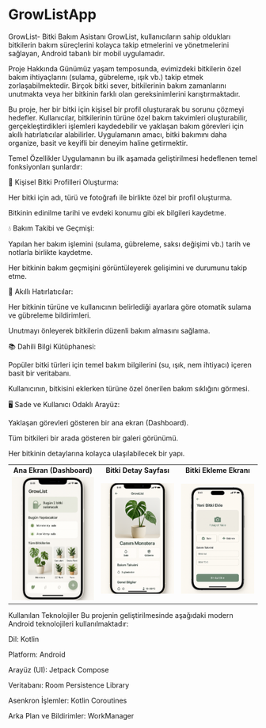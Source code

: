 # GrowListApp

GrowList- Bitki Bakım Asistanı
GrowList, kullanıcıların sahip oldukları bitkilerin bakım süreçlerini kolayca takip etmelerini ve yönetmelerini sağlayan, Android tabanlı bir mobil uygulamadır.

Proje Hakkında
Günümüz yaşam temposunda, evimizdeki bitkilerin özel bakım ihtiyaçlarını (sulama, gübreleme, ışık vb.) takip etmek zorlaşabilmektedir. Birçok bitki sever, bitkilerinin bakım zamanlarını unutmakta veya her bitkinin farklı olan gereksinimlerini karıştırmaktadır.

Bu proje, her bir bitki için kişisel bir profil oluşturarak bu sorunu çözmeyi hedefler. Kullanıcılar, bitkilerinin türüne özel bakım takvimleri oluşturabilir, gerçekleştirdikleri işlemleri kaydedebilir ve yaklaşan bakım görevleri için akıllı hatırlatıcılar alabilirler. Uygulamanın amacı, bitki bakımını daha organize, basit ve keyifli bir deneyim haline getirmektir.

Temel Özellikler
Uygulamanın bu ilk aşamada geliştirilmesi hedeflenen temel fonksiyonları şunlardır:

🌱 Kişisel Bitki Profilleri Oluşturma:

Her bitki için adı, türü ve fotoğrafı ile birlikte özel bir profil oluşturma.

Bitkinin edinilme tarihi ve evdeki konumu gibi ek bilgileri kaydetme.

💧 Bakım Takibi ve Geçmişi:

Yapılan her bakım işlemini (sulama, gübreleme, saksı değişimi vb.) tarih ve notlarla birlikte kaydetme.

Her bitkinin bakım geçmişini görüntüleyerek gelişimini ve durumunu takip etme.

🔔 Akıllı Hatırlatıcılar:

Her bitkinin türüne ve kullanıcının belirlediği ayarlara göre otomatik sulama ve gübreleme bildirimleri.

Unutmayı önleyerek bitkilerin düzenli bakım almasını sağlama.

📚 Dahili Bilgi Kütüphanesi:

Popüler bitki türleri için temel bakım bilgilerini (su, ışık, nem ihtiyacı) içeren basit bir veritabanı.

Kullanıcının, bitkisini eklerken türüne özel önerilen bakım sıklığını görmesi.

🖥️ Sade ve Kullanıcı Odaklı Arayüz:

Yaklaşan görevleri gösteren bir ana ekran (Dashboard).

Tüm bitkileri bir arada gösteren bir galeri görünümü.

Her bitkinin detaylarına kolayca ulaşılabilecek bir yapı.

<table align="center">
  <tr>
    <td align="center"><b>Ana Ekran (Dashboard)</b></td>
    <td align="center"><b>Bitki Detay Sayfası</b></td>
    <td align="center"><b>Bitki Ekleme Ekranı</b></td>
  </tr>
  <tr>
    <td><img src="images/Anasayfa.png" alt="Ana Ekran" width="250"/></td>
    <td><img src="images/Bitki_Detay.png" alt="Bitki Detay Sayfası" width="250"/></td>
    <td><img src="images/Bitki_Ekleme.png" alt="Bitki Ekleme Ekranı" width="250"/></td>
  </tr>
</table>

Kullanılan Teknolojiler
Bu projenin geliştirilmesinde aşağıdaki modern Android teknolojileri kullanılmaktadır:

Dil: Kotlin

Platform: Android

Arayüz (UI): Jetpack Compose

Veritabanı: Room Persistence Library

Asenkron İşlemler: Kotlin Coroutines

Arka Plan ve Bildirimler: WorkManager